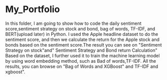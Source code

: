 # My_Portfolio
In this folder, I am going to show how to code the daily sentiment score,sentiment strategy on stock and bond, bag of words, TF-IDF, and BERT(upload later) in Python.
I used the Apple headline dataset to do the sentiment score, and then we calculate the return for the Apple stock and bonds based on the sentiment score.The result you can see on "Sentiment Strategy on stock"and" Sentiment Strategy and Bond return Calculation"
Based on the dataset, I further used it to train the machine learning model by using word embedding method, such as Bad of words,TF-IDF. All the results, you can browse on "Bag of Words and XGBoost" and TF-IDF and xgboost".
